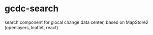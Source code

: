 # gcdc-search
search component for glocal change data center, based on MapStore2 (openlayers, leaflet, react)
